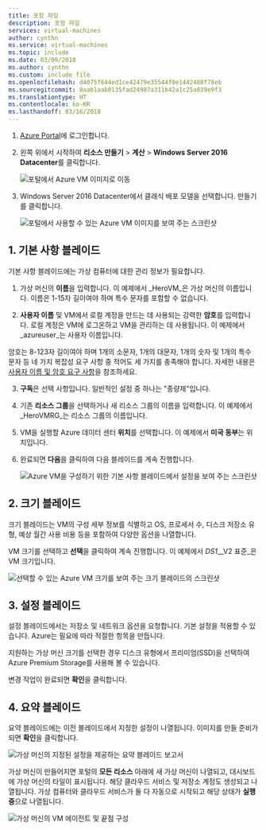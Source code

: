 ```yaml
---
title: 포함 파일
description: 포함 파일
services: virtual-machines
author: cynthn
ms.service: virtual-machines
ms.topic: include
ms.date: 03/09/2018
ms.author: cynthn
ms.custom: include file
ms.openlocfilehash: d4075f644ed1ce42479e35544f0e1442488f78eb
ms.sourcegitcommit: 8aab1aab0135fad24987a311b42a1c25a839e9f3
ms.translationtype: HT
ms.contentlocale: ko-KR
ms.lasthandoff: 03/16/2018
---
```

1. [Azure Portal](https://portal.azure.com)에 로그인합니다.

2. 왼쪽 위에서 시작하여 **리소스 만들기** > **계산** > **Windows Server 2016 Datacenter**를 클릭합니다.

    ![포털에서 Azure VM 이미지로 이동](./media/virtual-machines-common-portal-create-fqdn/marketplace-new.png)

3. Windows Server 2016 Datacenter에서 클래식 배포 모델을 선택합니다. 만들기를 클릭합니다.

    ![포털에서 사용할 수 있는 Azure VM 이미지를 보여 주는 스크린샷](./media/virtual-machines-common-portal-create-fqdn/deployment-classic-model.png)

## <a name="1-basics-blade"></a>1. 기본 사항 블레이드

기본 사항 블레이드에는 가상 컴퓨터에 대한 관리 정보가 필요합니다.

1. 가상 머신의 **이름**을 입력합니다. 이 예제에서 _HeroVM_은 가상 머신의 이름입니다. 이름은 1-15자 길이여야 하며 특수 문자를 포함할 수 없습니다.

2. **사용자 이름** 및 VM에서 로컬 계정을 만드는 데 사용되는 강력한 **암호**를 입력합니다. 로컬 계정은 VM에 로그온하고 VM을 관리하는 데 사용됩니다. 이 예제에서 _azureuser_는 사용자 이름입니다.

 암호는 8-123자 길이여야 하며 1개의 소문자, 1개의 대문자, 1개의 숫자 및 1개의 특수 문자 등 네 가지 복잡성 요구 사항 중 적어도 세 가지를 충족해야 합니다. 자세한 내용은 [사용자 이름 및 암호 요구 사항](../articles/virtual-machines/windows/faq.md)을 참조하세요.

3. **구독**은 선택 사항입니다. 일반적인 설정 중 하나는 "종량제"입니다.

4. 기존 **리소스 그룹**을 선택하거나 새 리소스 그룹의 이름을 입력합니다. 이 예제에서 _HeroVMRG_는 리소스 그룹의 이름입니다.

5. VM을 실행할 Azure 데이터 센터 **위치**를 선택합니다. 이 예제에서 **미국 동부**는 위치입니다.

6. 완료되면 **다음**을 클릭하여 다음 블레이드를 계속 진행합니다.

    ![Azure VM을 구성하기 위한 기본 사항 블레이드에서 설정을 보여 주는 스크린샷](./media/virtual-machines-common-portal-create-fqdn/basics-blade-classic.png)

## <a name="2-size-blade"></a>2. 크기 블레이드

크기 블레이드는 VM의 구성 세부 정보를 식별하고 OS, 프로세서 수, 디스크 저장소 유형, 예상 월간 사용 비용 등을 포함하여 다양한 옵션을 나열합니다.  

VM 크기를 선택하고 **선택**을 클릭하여 계속 진행합니다. 이 예제에서 _DS1_\__V2 표준_은 VM 크기입니다.

  ![선택할 수 있는 Azure VM 크기를 보여 주는 크기 블레이드의 스크린샷](./media/virtual-machines-common-portal-create-fqdn/vm-size-classic.png)


## <a name="3-settings-blade"></a>3. 설정 블레이드

설정 블레이드에서는 저장소 및 네트워크 옵션을 요청합니다. 기본 설정을 적용할 수 있습니다. Azure는 필요에 따라 적절한 항목을 만듭니다.

지원하는 가상 머신 크기를 선택한 경우 디스크 유형에서 프리미엄(SSD)을 선택하여 Azure Premium Storage를 사용해 볼 수 있습니다.

변경 작업이 완료되면 **확인**을 클릭합니다.

## <a name="4-summary-blade"></a>4. 요약 블레이드

요약 블레이드에는 이전 블레이드에서 지정한 설정이 나열됩니다. 이미지를 만들 준비가 되면 **확인**을 클릭합니다.

 ![가상 머신의 지정된 설정을 제공하는 요약 블레이드 보고서](./media/virtual-machines-common-portal-create-fqdn/summary-blade-classic.png)

가상 머신이 만들어지면 포털의 **모든 리소스** 아래에 새 가상 머신이 나열되고, 대시보드에 가상 머신의 타일이 표시됩니다. 해당 클라우드 서비스 및 저장소 계정도 생성되고 나열됩니다. 가상 컴퓨터와 클라우드 서비스가 둘 다 자동으로 시작되고 해당 상태가 **실행 중**으로 나열됩니다.

 ![가상 머신의 VM 에이전트 및 끝점 구성](./media/virtual-machines-common-portal-create-fqdn/portal-with-new-vm.png)
